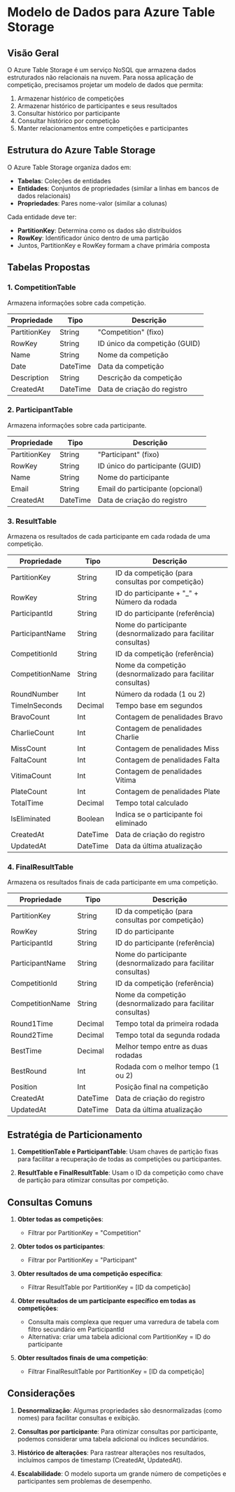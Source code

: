 # Modelo de Dados para Azure Table Storage

## Visão Geral

O Azure Table Storage é um serviço NoSQL que armazena dados estruturados não relacionais na nuvem. Para nossa aplicação de competição, precisamos projetar um modelo de dados que permita:

1. Armazenar histórico de competições
2. Armazenar histórico de participantes e seus resultados
3. Consultar histórico por participante
4. Consultar histórico por competição
5. Manter relacionamentos entre competições e participantes

## Estrutura do Azure Table Storage

O Azure Table Storage organiza dados em:
- **Tabelas**: Coleções de entidades
- **Entidades**: Conjuntos de propriedades (similar a linhas em bancos de dados relacionais)
- **Propriedades**: Pares nome-valor (similar a colunas)

Cada entidade deve ter:
- **PartitionKey**: Determina como os dados são distribuídos
- **RowKey**: Identificador único dentro de uma partição
- Juntos, PartitionKey e RowKey formam a chave primária composta

## Tabelas Propostas

### 1. CompetitionTable

Armazena informações sobre cada competição.

| Propriedade | Tipo | Descrição |
|-------------|------|-----------|
| PartitionKey | String | "Competition" (fixo) |
| RowKey | String | ID único da competição (GUID) |
| Name | String | Nome da competição |
| Date | DateTime | Data da competição |
| Description | String | Descrição da competição |
| CreatedAt | DateTime | Data de criação do registro |

### 2. ParticipantTable

Armazena informações sobre cada participante.

| Propriedade | Tipo | Descrição |
|-------------|------|-----------|
| PartitionKey | String | "Participant" (fixo) |
| RowKey | String | ID único do participante (GUID) |
| Name | String | Nome do participante |
| Email | String | Email do participante (opcional) |
| CreatedAt | DateTime | Data de criação do registro |

### 3. ResultTable

Armazena os resultados de cada participante em cada rodada de uma competição.

| Propriedade | Tipo | Descrição |
|-------------|------|-----------|
| PartitionKey | String | ID da competição (para consultas por competição) |
| RowKey | String | ID do participante + "_" + Número da rodada |
| ParticipantId | String | ID do participante (referência) |
| ParticipantName | String | Nome do participante (desnormalizado para facilitar consultas) |
| CompetitionId | String | ID da competição (referência) |
| CompetitionName | String | Nome da competição (desnormalizado para facilitar consultas) |
| RoundNumber | Int | Número da rodada (1 ou 2) |
| TimeInSeconds | Decimal | Tempo base em segundos |
| BravoCount | Int | Contagem de penalidades Bravo |
| CharlieCount | Int | Contagem de penalidades Charlie |
| MissCount | Int | Contagem de penalidades Miss |
| FaltaCount | Int | Contagem de penalidades Falta |
| VitimaCount | Int | Contagem de penalidades Vítima |
| PlateCount | Int | Contagem de penalidades Plate |
| TotalTime | Decimal | Tempo total calculado |
| IsEliminated | Boolean | Indica se o participante foi eliminado |
| CreatedAt | DateTime | Data de criação do registro |
| UpdatedAt | DateTime | Data da última atualização |

### 4. FinalResultTable

Armazena os resultados finais de cada participante em uma competição.

| Propriedade | Tipo | Descrição |
|-------------|------|-----------|
| PartitionKey | String | ID da competição (para consultas por competição) |
| RowKey | String | ID do participante |
| ParticipantId | String | ID do participante (referência) |
| ParticipantName | String | Nome do participante (desnormalizado para facilitar consultas) |
| CompetitionId | String | ID da competição (referência) |
| CompetitionName | String | Nome da competição (desnormalizado para facilitar consultas) |
| Round1Time | Decimal | Tempo total da primeira rodada |
| Round2Time | Decimal | Tempo total da segunda rodada |
| BestTime | Decimal | Melhor tempo entre as duas rodadas |
| BestRound | Int | Rodada com o melhor tempo (1 ou 2) |
| Position | Int | Posição final na competição |
| CreatedAt | DateTime | Data de criação do registro |
| UpdatedAt | DateTime | Data da última atualização |

## Estratégia de Particionamento

1. **CompetitionTable e ParticipantTable**: Usam chaves de partição fixas para facilitar a recuperação de todas as competições ou participantes.

2. **ResultTable e FinalResultTable**: Usam o ID da competição como chave de partição para otimizar consultas por competição.

## Consultas Comuns

1. **Obter todas as competições**:
   - Filtrar por PartitionKey = "Competition"

2. **Obter todos os participantes**:
   - Filtrar por PartitionKey = "Participant"

3. **Obter resultados de uma competição específica**:
   - Filtrar ResultTable por PartitionKey = [ID da competição]

4. **Obter resultados de um participante específico em todas as competições**:
   - Consulta mais complexa que requer uma varredura de tabela com filtro secundário em ParticipantId
   - Alternativa: criar uma tabela adicional com PartitionKey = ID do participante

5. **Obter resultados finais de uma competição**:
   - Filtrar FinalResultTable por PartitionKey = [ID da competição]

## Considerações

1. **Desnormalização**: Algumas propriedades são desnormalizadas (como nomes) para facilitar consultas e exibição.

2. **Consultas por participante**: Para otimizar consultas por participante, podemos considerar uma tabela adicional ou índices secundários.

3. **Histórico de alterações**: Para rastrear alterações nos resultados, incluímos campos de timestamp (CreatedAt, UpdatedAt).

4. **Escalabilidade**: O modelo suporta um grande número de competições e participantes sem problemas de desempenho.
